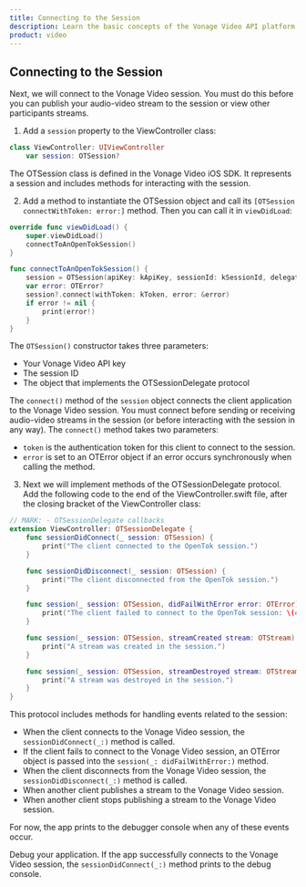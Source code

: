 ```yaml
---
title: Connecting to the Session
description: Learn the basic concepts of the Vonage Video API platform, including how users can communicate through video, voice, and messaging. Explore a basic Vonage Video API flow.
product: video
--- 
```


## Connecting to the Session

Next, we will connect to the Vonage Video session. You must do this before you can publish your audio-video stream to the session or view other participants streams.

1. Add a `session` property to the ViewController class:

```swift
class ViewController: UIViewController
    var session: OTSession?
```

The OTSession class is defined in the Vonage Video iOS SDK. It represents a session and includes methods for interacting with the session.

2. Add a method to instantiate the OTSession object and call its `[OTSession connectWithToken: error:]` method. Then you can call it in `viewDidLoad`:

```swift
override func viewDidLoad() {
    super.viewDidLoad()
    connectToAnOpenTokSession()
}

func connectToAnOpenTokSession() {
    session = OTSession(apiKey: kApiKey, sessionId: kSessionId, delegate: self)
    var error: OTError?
    session?.connect(withToken: kToken, error: &error)
    if error != nil {
        print(error!)
    }
}
```

The `OTSession()` constructor takes three parameters:

* Your Vonage Video API key
* The session ID
* The object that implements the OTSessionDelegate protocol

The `connect()` method of the `session` object connects the client application to the Vonage Video session. You must connect before sending or receiving audio-video streams in the session (or before interacting with the session in any way). The `connect()` method takes two parameters:

* `token` is the authentication token for this client to connect to the session.
* `error` is set to an OTError object if an error occurs synchronously when calling the method.

3. Next we will implement methods of the OTSessionDelegate protocol. Add the following code to the end of the ViewController.swift file, after the closing bracket of the ViewController class:

```swift
// MARK: - OTSessionDelegate callbacks
extension ViewController: OTSessionDelegate {
    func sessionDidConnect(_ session: OTSession) {
        print("The client connected to the OpenTok session.")
    }

    func sessionDidDisconnect(_ session: OTSession) {
        print("The client disconnected from the OpenTok session.")
    }

    func session(_ session: OTSession, didFailWithError error: OTError) {
        print("The client failed to connect to the OpenTok session: \(error).")
    }

    func session(_ session: OTSession, streamCreated stream: OTStream) {
        print("A stream was created in the session.")
    }

    func session(_ session: OTSession, streamDestroyed stream: OTStream) {
        print("A stream was destroyed in the session.")
    }
}
```

This protocol includes methods for handling events related to the session:

* When the client connects to the Vonage Video session, the `sessionDidConnect(_:)` method is called.
* If the client fails to connect to the Vonage Video session, an OTError object is passed into the `session(_: didFailWithError:)` method.
* When the client disconnects from the Vonage Video session, the `sessionDidDisconnect(_:)` method is called.
* When another client publishes a stream to the Vonage Video session.
* When another client stops publishing a stream to the Vonage Video session.

For now, the app prints to the debugger console when any of these events occur.

Debug your application. If the app successfully connects to the Vonage Video session, the `sessionDidConnect(_:)` method prints to the debug console.
